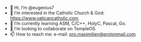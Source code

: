 - 👋 Hi, I’m @eugenius7
- 👀 I’m interested in the Catholic Church & God: https://www.vaticancatholic.com.
- 🌱 I’m currently learning ASM, C/C++, HolyC, Pascal, Go.
- 💞️ I’m looking to collaborate on TempleOS.
- 📫 How to reach me: e-mail: pro.maximilien@protonmail.com

<!---
eugenius7/eugenius7 is a ✨ special ✨ repository because its `README.md` (this file) appears on your GitHub profile.
You can click the Preview link to take a look at your changes.
--->
